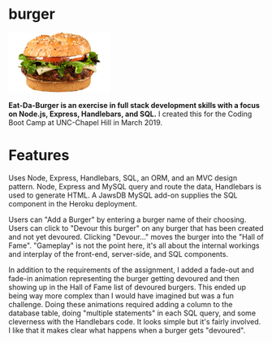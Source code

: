 # burger

![Eat Da Burger!](public/assets/img/black-bean-burger-small.png)

**Eat-Da-Burger is an exercise in full stack development skills with a focus on Node.js, Express, Handlebars, and SQL.** I created this for the Coding Boot Camp at UNC-Chapel Hill in March 2019.

# Features
Uses Node, Express, Handlebars, SQL, an ORM, and an MVC design pattern. Node, Express and MySQL query and route the data, Handlebars is used to generate HTML. A JawsDB MySQL add-on supplies the SQL component in the Heroku deployment.

Users can "Add a Burger" by entering a burger name of their choosing. Users can click to "Devour this burger" on any burger that has been created and not yet devoured. Clicking "Devour..." moves the burger into the "Hall of Fame". "Gameplay" is not the point here, it's all about the internal workings and interplay of the front-end, server-side, and SQL components.

In addition to the requirements of the assignment, I added a fade-out and fade-in animation representing the burger getting devoured and then showing up in the Hall of Fame list of devoured burgers. This ended up being way more complex than I would have imagined but was a fun challenge. Doing these animations required adding a column to the database table, doing "multiple statements" in each SQL query, and some cleverness with the Handlebars code. It looks simple but it's fairly involved. I like that it makes clear what happens when a burger gets "devoured".